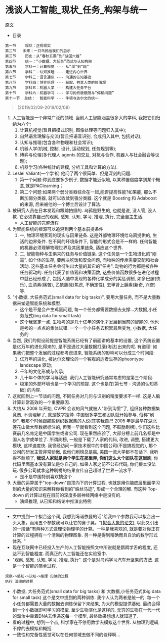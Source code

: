 # 浅谈人工智能_现状_任务_构架与统一

[原文](http://www.stat.ucla.edu/~sczhu/Blog_articles/%E6%B5%85%E8%B0%88%E4%BA%BA%E5%B7%A5%E6%99%BA%E8%83%BD.pdf)

* 目录
```
第一节    现状：正视现实
第二节   未来：一只乌鸦给我们的启示
第三节    历史：从“春秋五霸”到“战国六雄”
第四节    统一：“小数据、大任务”范式与认知构架
第五节    学科一：计算视觉 --- 从“深”到“暗”
第六节    学科二：认知推理 --- 走进内心世界
第七节    学科三：语言通讯 --- 沟通的认知基础
第八节    学科四：博弈伦理 --- 获取、共享人类的价值观
第九节    学科五：机器人学 --- 构建大任务平台
第十节    学科六：机器学习 --- 学习的终极极限与“停机问题”
第十一节  总结：  智能科学 --- 牛顿与达尔文的统一
```

> (2019/02/09-2019/02/09)
1. 人工智能是一个非常广泛的领域. 当前人工智能涵盖很多大的学科, 我把它们归纳为六个: 
    1. 计算机视觉(暂且把模式识别, 图像处理等问题归入其中);
    2. 自然语言理解与交流(暂且把语音识别, 合成归入其中, 包括对话);
    3. 认知与推理(包含各种物理和社会常识);
    4. 机器人学(机械, 控制, 设计, 运动规划, 任务规划等);
    5. 博弈与伦理(多代理人 agents 的交互, 对抗与合作, 机器人与社会融合等议
题);
    6. 机器学习(各种统计的建模, 分析工具和计算的方法). 
1. Leslei Valiant(一个学者) 他问了两个很简单、但是深刻的问题. 
    1. 第一个问题:你到底要多少例子, 数据才能近似地, 以某种置信度学到某个概念,就是PAClearning；
    2. 第二个问题:如果两个弱分类器综合在一起,能否提高性能?如果能, 那么不断加弱分类器, 就可以收敛到强分类器. 这个就是 Boosting 和 Adaboost的来源, 后来被他的一个博士后设计了算法. 
2. 被研究人员在日本发现和跟踪拍摄的. 乌鸦是野生的, 也就是说, 没人管, 没人教. 它必须靠自己的观察, 感知, 认知, 学习, 推理, 执行, 完全自主生活. 
    * 人工智能的完整流程
2.  为智能系统的根源可以追溯到两个基本前提条件
    1. 一, 物理环境客观的现实与因果链条. 这是外部物理环境给乌鸦提供的, 生活的边界条件. 在不同的环境条件下, 智能的形式会是不一样的. 任何智能的机器必须理解物理世界及其因果链条, 适应这个世界. 
    2. 二, 智能物种与生俱来的任务与价值链条. 这个任务是一个生物进化的"刚需". 如个体的生存, 要解决吃饭和安全问题, 而物种的传承需要交配和社会活动. 这些基本任务会衍生出大量的其它的"任务". 动物的行为都是被各种任务驱动的. 任务代表了价值观和决策函数, 这些价值函数很多在进化过程中就已经形成了, 包括人脑中发现的各种化学成分的奖惩调制, 如多巴胺(快乐), 血清素(痛苦), 乙酰胆碱(焦虑, 不确定性), 去甲肾上腺素(新奇, 兴奋)等. 
3. "小数据, 大任务范式(small data for big tasks)", 要用大量任务, 而不是大量数据来塑造智能系统和模型. 
    * 这个是不是会产生鸡蛋问题, 每一个任务都需要数据去支撑...大数据,小任务范式(big data for small task)
    * 这个我坚定一点. 生物考的是几十亿年的演化才发展到当前的智能的. 他也是考的一点点的集体试错. 一个一个小任务去积累最后变为, 小数据, 大任务的
4. 当然, 我们的假设前提是智能系统已经有了前面讲的基本的设置, 这个系统设置是亿万年的进化得来的, 是不是通过大量数据打磨(淘汰)出来的呢. 有道理! 如果我们把整个发展的过程都考虑进来, 智能系统的影响可以分成三个时间段:
    1. 亿万年的进化, 被达尔文理论的一个客观的适者生存的pheontype landscape 驱动;
    2. 千年的文化形成与传承;
    3. 几十年个体的学习与适应.  我们人工智能研究通常考虑的是第三个阶段. 
    * 稳定的外部环境也是一个学习的前提. 这个也是在[第七节 - 沟通的认知基础] 的内容. 
5. 这就回到上一节谈的问题, 不同任务对几何与识别的精度要求不一样. 这是人脑计算非常高效的一个重要原因. 
6. 大约从 2008 年开始, CVPR 会议的风气就被人"带到沟里"了, 组织各种数据集竞赛, 不谈理解了, 就是数字挂帅. 中国很多学生和团队就开始参与, 俗称"刷榜". 我那个时候跟那些组织数据集的人说(其实我自己 2005 年是最早在湖北莲花山做大型数据标注的, 但我一早就看到这个问题, 不鼓励刷榜), 你们这些比赛前几名肯定是中国学生或者公司. 现在果然应验了, 大部分榜上前几名都是中国人名字或单位了. 所谓刷榜, 一般是下载了人家的代码, 改进, 调整, 搭建更大模块, 这样速度快. 我曾经访问一家技术很牛的中国公司(不是搞视觉的), 那个公司的研发主管非常骄傲, 说他们刷榜总是赢, 美国一流大学都不在话下. 我听得不耐烦了, **我说人家就是两个学生在那里弄, 你们这么大个团队在这里刷**, 你代码里面基本没有算法是你自己的. 如果人家之前不公布代码, 你们根本没法玩. 很多公司就拿这种刷榜的结果宣传自己超过了世界一流水平.
    * 是不是中国特别喜欢搞这个
7. 大量的运算属于"top-down"自顶向下的计算过程. 也就是用你脑皮层里面学习到的大量的知识来解释你看到的"蛛丝马迹", 形成一个合理的解. 而这种 Top-down 的计算过程在目前的深度多层神经网络中是没有的. 
    * 演绎推理, 从已知和结论中推演出特例


--------
* 文中提到一个拟合这个词, 我想到冯诺依曼的话"给我四个参数我可以拟合出一头大象，而用五个参数我可以让它的鼻子晃。"[[拟合大象的论文](https://publications.mpi-cbg.de/getDocument.html?id=ff8080812daff75c012dc1b7bc10000c)], 以此又引出的一段话"有两种方式做理论物理学的计算。一种是我喜欢的, 就是要对你正在计算的过程拥有一个清晰的物理图象. 另一种是得到精确而且自洽的数学形式体系. "
* 现在互联网中已经投入生产的人工智能按照文中所说就是鹦鹉学舌的程度, 还达不到智能程度. 而真正的人工智能还在实验室中.
* "观察, 感知, 认知, 学习, 推理, 执行". 这个是对乌鸦学习汽车开坚果的方法. 这是一个智能的简单过程. 
```
观察->感知->认知->推理 归纳的过程
执行 演绎的过程
```
* 小数据, 大任务范式(small data for big tasks) 和 大数据,小任务范式(big data for small task) 这个是文中提到的两种训练. 我个人认为两者是统一的. 每一个小任务都需要大量的数据去训练保留下来结果, 为大的模型提供基础, 最终会得到一个小数据即可学习的模型. 至少生物演化是这样的, 无穷的生物在一代一代的淘汰中靠着DNA去传递这每一个模型, 最终效果想想人就知道了. 
* 看的过程中, 想到一个点, 科学家在不停用数学去模拟这个世界. 从物理到逻辑, 不停的去模拟和概括
* 一致性和完备性感觉可以在任何领域去做不同的诠释啊...
